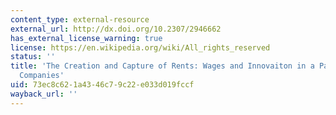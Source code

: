 ```yaml
---
content_type: external-resource
external_url: http://dx.doi.org/10.2307/2946662
has_external_license_warning: true
license: https://en.wikipedia.org/wiki/All_rights_reserved
status: ''
title: 'The Creation and Capture of Rents: Wages and Innovaiton in a Panel of U.K.
  Companies'
uid: 73ec8c62-1a43-46c7-9c22-e033d019fccf
wayback_url: ''
---
```

